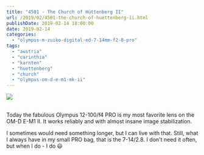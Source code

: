 ```yaml
---
title: "4501 - The Church of Hüttenberg II"
url: /2019/02/4501-the-church-of-huettenberg-ii.html
publishDate: 2019-02-14 18:00:00
date: 2019-02-14
categories: 
  - "olympus-m-zuiko-digital-ed-7-14mm-f2-8-pro"
tags: 
  - "austria"
  - "carinthia"
  - "karnten"
  - "huettenberg"
  - "church"
  - "olympus-om-d-e-m1-mk-ii"
---
```

<div class="container">
<div class="center"><a target="_blank" href="https://d25zfm9zpd7gm5.cloudfront.net/1200x1200/2017/20171124_153356_lr.jpg"><img class="webfeedsFeaturedVisual" src="https://d25zfm9zpd7gm5.cloudfront.net/0600x0600/2017/20171124_153356_lr.jpg" /></a></div>
</div>
<br />

Today the fabulous Olympus 12-100/f4 PRO is my most favorite lens on
the OM-D E-M1 II. It works reliably and with almost insane image
stabilization.

I sometimes would need something longer, but I can live with that.
Still, what I always have in my small PRO bag, that is the 7-14/2.8.
I don't need it often, but when I do - I do :smiley: